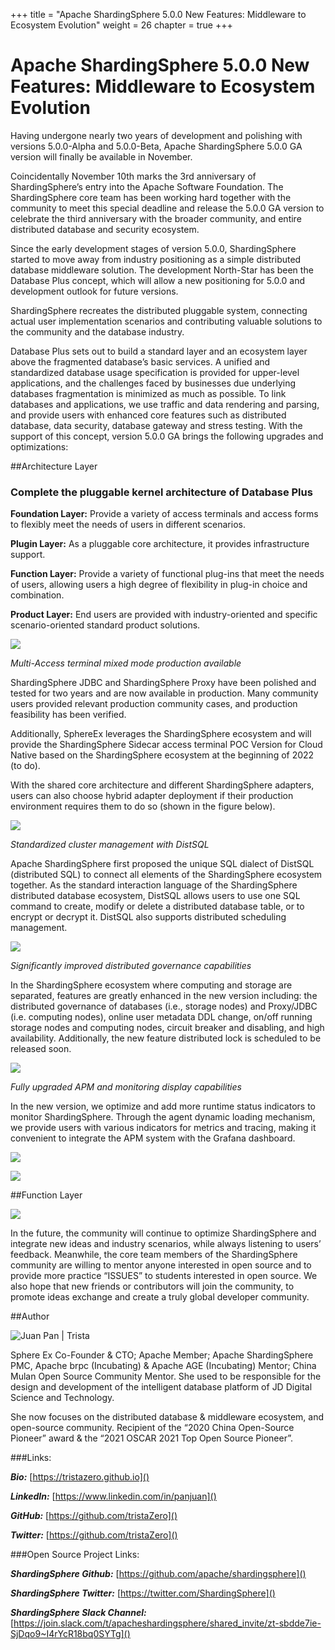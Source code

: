 +++
title = "Apache ShardingSphere 5.0.0 New Features: Middleware to Ecosystem Evolution"
weight = 26
chapter = true
+++

# Apache ShardingSphere 5.0.0 New Features: Middleware to Ecosystem Evolution

Having undergone nearly two years of development and polishing with versions 5.0.0-Alpha and 5.0.0-Beta, Apache ShardingSphere 5.0.0 GA version will finally be available in November.

Coincidentally November 10th marks the 3rd anniversary of ShardingSphere’s entry into the Apache Software Foundation. The ShardingSphere core team has been working hard together with the community to meet this special deadline and release the 5.0.0 GA version to celebrate the third anniversary with the broader community, and entire distributed database and security ecosystem.

Since the early development stages of version 5.0.0, ShardingSphere started to move away from industry positioning as a simple distributed database middleware solution. The development North-Star has been the Database Plus concept, which will allow a new positioning for 5.0.0 and development outlook for future versions.

ShardingSphere recreates the distributed pluggable system, connecting actual user implementation scenarios and contributing valuable solutions to the community and the database industry.


Database Plus sets out to build a standard layer and an ecosystem layer above the fragmented database’s basic services. A unified and standardized database usage specification is provided for upper-level applications, and the challenges faced by businesses due underlying databases fragmentation is minimized as much as possible. To link databases and applications, we use traffic and data rendering and parsing, and provide users with enhanced core features such as distributed database, data security, database gateway and stress testing. With the support of this concept, version 5.0.0 GA brings the following upgrades and optimizations:

##Architecture Layer

### Complete the pluggable kernel architecture of Database Plus

**Foundation Layer:** Provide a variety of access terminals and access forms to flexibly meet the needs of users in different scenarios.

**Plugin Layer:** As a pluggable core architecture, it provides infrastructure support.

**Function Layer:** Provide a variety of functional plug-ins that meet the needs of users, allowing users a high degree of flexibility in plug-in choice and combination.

**Product Layer:** End users are provided with industry-oriented and specific scenario-oriented standard product solutions.

![](../../static/img/Blog_26_img_1.png)

_Multi-Access terminal mixed mode production available_

ShardingSphere JDBC and ShardingSphere Proxy have been polished and tested for two years and are now available in production. Many community users provided relevant production community cases, and production feasibility has been verified.

Additionally, SphereEx leverages the ShardingSphere ecosystem and will provide the ShardingSphere Sidecar access terminal POC Version for Cloud Native based on the ShardingSphere ecosystem at the beginning of 2022 (to do).

With the shared core architecture and different ShardingSphere adapters, users can also choose hybrid adapter deployment if their production environment requires them to do so (shown in the figure below).

![](../../static/img/Blog_26_img_2.png)

_Standardized cluster management with DistSQL_

Apache ShardingSphere first proposed the unique SQL dialect of DistSQL (distributed SQL) to connect all elements of the ShardingSphere ecosystem together. As the standard interaction language of the ShardingSphere distributed database ecosystem, DistSQL allows users to use one SQL command to create, modify or delete a distributed database table, or to encrypt or decrypt it. DistSQL also supports distributed scheduling management.

![](../../static/img/Blog_26_img_3.png)

_Significantly improved distributed governance capabilities_

In the ShardingSphere ecosystem where computing and storage are separated, features are greatly enhanced in the new version including: the distributed governance of databases (i.e., storage nodes) and Proxy/JDBC (i.e. computing nodes), online user metadata DDL change, on/off running storage nodes and computing nodes, circuit breaker and disabling, and high availability. Additionally, the new feature distributed lock is scheduled to be released soon.

![](../../static/img/Blog_26_img_4.png)

_Fully upgraded APM and monitoring display capabilities_

In the new version, we optimize and add more runtime status indicators to monitor ShardingSphere. Through the agent dynamic loading mechanism, we provide users with various indicators for metrics and tracing, making it convenient to integrate the APM system with the Grafana dashboard.

![](../../static/img/Blog_26_img_5.png)

![](../../static/img/Blog_26_img_6.png)

##Function Layer

![](../../static/img/Blog_26_img_7.png)

In the future, the community will continue to optimize ShardingSphere and integrate new ideas and industry scenarios, while always listening to users’ feedback. Meanwhile, the core team members of the ShardingSphere community are willing to mentor anyone interested in open source and to provide more practice “ISSUES” to students interested in open source. We also hope that new friends or contributors will join the community, to promote ideas exchange and create a truly global developer community.

##Author

![Juan Pan | Trista](![](../../static/img/Blog_26_img_8.png))

Sphere Ex Co-Founder & CTO; Apache Member; Apache ShardingSphere PMC, Apache brpc (Incubating) & Apache AGE (Incubating) Mentor; China Mulan Open Source Community Mentor.
She used to be responsible for the design and development of the intelligent database platform of JD Digital Science and Technology.

She now focuses on the distributed database & middleware ecosystem, and open-source community. Recipient of the “2020 China Open-Source Pioneer” award & the “2021 OSCAR 2021 Top Open Source Pioneer”.

###Links:

***Bio:*** [https://tristazero.github.io]()

***LinkedIn:*** [https://www.linkedin.com/in/panjuan]()

***GitHub:*** [https://github.com/tristaZero]()

***Twitter:*** [https://github.com/tristaZero]()

###Open Source Project Links:

***ShardingSphere Github:*** [https://github.com/apache/shardingsphere]()

***ShardingSphere Twitter:*** [https://twitter.com/ShardingSphere]()

***ShardingSphere Slack Channel:*** [https://join.slack.com/t/apacheshardingsphere/shared_invite/zt-sbdde7ie-SjDqo9~I4rYcR18bq0SYTg]()
